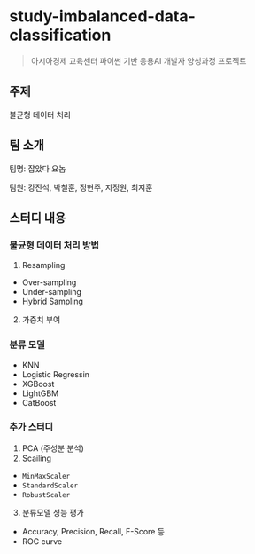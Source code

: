 # study-imbalanced-data-classification

> 아시아경제 교육센터 파이썬 기반 응용AI 개발자 양성과정 프로젝트

## 주제

불균형 데이터 처리

## 팀 소개

팀명: 잡았다 요놈

팀원: 강진석, 박철훈, 정현주, 지정원, 최지훈

## 스터디 내용

### 불균형 데이터 처리 방법

1. Resampling
  - Over-sampling
  - Under-sampling
  - Hybrid Sampling
2. 가중치 부여

### 분류 모델
- KNN
- Logistic Regressin
- XGBoost
- LightGBM
- CatBoost

### 추가 스터디
1. PCA (주성분 분석)
2. Scailing
  - `MinMaxScaler`
  - `StandardScaler`
  - `RobustScaler`
3. 분류모델 성능 평가
  - Accuracy, Precision, Recall, F-Score 등
  - ROC curve
